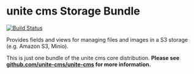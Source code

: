 
# unite cms Storage Bundle

[![Build Status](https://travis-ci.org/unite-cms/StorageBundle.svg?branch=master)](https://travis-ci.org/unite-cms/StorageBundle)

Provides fields and views for managing files and images in a S3 storage (e.g. Amazon S3, Minio).

This is just one bundle of the unite cms core distribution. **Please see [github.com/unite-cms/unite-cms](https://github.com/unite-cms/unite-cms) for more information.**